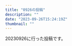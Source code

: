 ```yaml
---
title: "0926の投稿"
description: ""
date: "2023-09-26T15:24:19Z"
thumbnail: ""
---
```

20230926に行った投稿です。
<!--more-->
